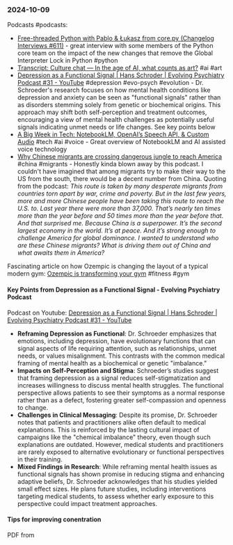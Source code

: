 ### 2024-10-09
Podcasts #podcasts:
- [Free-threaded Python with Pablo & Łukasz from core.py (Changelog Interviews #611)](https://changelog.com/podcast/611) - great interview with some members of the Python core team on the impact of the new changes that remove the Global Interpreter Lock in Python #python 
- [Transcript: Culture chat — In the age of AI, what counts as art?](https://www.ft.com/content/fbb9a345-2b1a-42d9-8c3e-42eeef66d1e3) #ai #art 
- [Depression as a Functional Signal  | Hans Schroder  | Evolving Psychiatry Podcast #31 - YouTube](https://www.youtube.com/watch?v=SgppkCeq2ww) #depression #evo-psych #evolution - Dr. Schroeder's research focuses on how mental health conditions like depression and anxiety can be seen as "functional signals" rather than as disorders stemming solely from genetic or biochemical origins. This approach may shift both self-perception and treatment outcomes, encouraging a view of mental health challenges as potentially useful signals indicating unmet needs or life changes. See key points below
- [A Big Week in Tech: NotebookLM, OpenAI’s Speech API, & Custom Audio](https://www.listennotes.com/podcasts/a16z-podcast/a-big-week-in-tech-cVWgSZ-b9tP/) #tech #ai #voice -  Great overview of NotebookLM and AI assisted voice technology 
- [Why Chinese migrants are crossing dangerous jungle to reach America](https://www.economist.com/podcasts/2024/10/08/why-chinese-migrants-are-crossing-dangerous-jungle-to-reach-america) #china #migrants - Honestly kinda blown away by this podcast. I couldn't have imagined that among migrants try to make their way to the US from the south, there would be a decent number from China. Quoting from the podcast: _This route is taken by many desperate migrants from countries torn apart by war, crime and poverty. But in the last few years, more and more Chinese people have been taking this route to reach the U.S. to. Last year there were more than 37,000. That’s nearly ten times more than the year before and 50 times more than the year before that. And that surprised me. Because China is a superpower. It’s the second largest economy in the world. It’s at peace. And it’s strong enough to challenge America for global dominance. I wanted to understand who are these Chinese migrants? What is driving them out of China and what awaits them in America?_

Fascinating article on how Ozempic is changing the layout of a typical modern gym: [Ozempic is transforming your gym](https://on.ft.com/3XXh8cO) #fitness #gym
#### Key Points from Depression as a Functional Signal - Evolving Psychiatry Podcast
Podcast on Youtube: [Depression as a Functional Signal  | Hans Schroder  | Evolving Psychiatry Podcast #31 - YouTube](https://www.youtube.com/watch?v=SgppkCeq2ww)

- **Reframing Depression as Functional**: Dr. Schroeder emphasizes that emotions, including depression, have evolutionary functions that can signal aspects of life requiring attention, such as relationships, unmet needs, or values misalignment. This contrasts with the common medical framing of mental health as a biochemical or genetic "imbalance."
- **Impacts on Self-Perception and Stigma**: Schroeder’s studies suggest that framing depression as a signal reduces self-stigmatization and increases willingness to discuss mental health struggles. The functional perspective allows patients to see their symptoms as a normal response rather than as a defect, fostering greater self-compassion and openness to change.
- **Challenges in Clinical Messaging**: Despite its promise, Dr. Schroeder notes that patients and practitioners alike often default to medical explanations. This is reinforced by the lasting cultural impact of campaigns like the "chemical imbalance" theory, even though such explanations are outdated. However, medical students and practitioners are rarely exposed to alternative evolutionary or functional perspectives in their training.
- **Mixed Findings in Research**: While reframing mental health issues as functional signals has shown promise in reducing stigma and enhancing adaptive beliefs, Dr. Schroeder acknowledges that his studies yielded small effect sizes. He plans future studies, including interventions targeting medical students, to assess whether early exposure to this perspective could impact treatment approaches.

#### Tips for improving conentration
PDF from